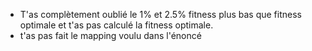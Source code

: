 - T'as complètement oublié le 1% et 2.5% fitness plus bas que fitness optimale et t'as pas calculé la fitness optimale.
- t'as pas fait le mapping voulu dans l'énoncé
